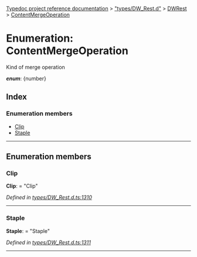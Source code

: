 [Typedoc project reference documentation](../README.md) > ["types/DW_Rest.d"](../modules/_types_dw_rest_d_.md) > [DWRest](../modules/_types_dw_rest_d_.dwrest.md) > [ContentMergeOperation](../enums/_types_dw_rest_d_.dwrest.contentmergeoperation.md)

# Enumeration: ContentMergeOperation

Kind of merge operation

*__enum__*: {number}

## Index

### Enumeration members

* [Clip](_types_dw_rest_d_.dwrest.contentmergeoperation.md#clip)
* [Staple](_types_dw_rest_d_.dwrest.contentmergeoperation.md#staple)

---

## Enumeration members

<a id="clip"></a>

###  Clip

**Clip**:  = "Clip"

*Defined in [types/DW_Rest.d.ts:1310](https://github.com/DocuWare/REST-Sample-TS/blob/master/src/types/DW_Rest.d.ts#L1310)*

___
<a id="staple"></a>

###  Staple

**Staple**:  = "Staple"

*Defined in [types/DW_Rest.d.ts:1311](https://github.com/DocuWare/REST-Sample-TS/blob/master/src/types/DW_Rest.d.ts#L1311)*

___


